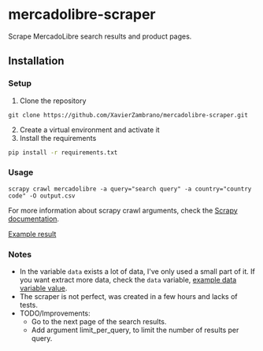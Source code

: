 # mercadolibre-scraper

Scrape MercadoLibre search results and product pages.

## Installation

### Setup
1. Clone the repository 
```
git clone https://github.com/XavierZambrano/mercadolibre-scraper.git
```
2. Create a virtual environment and activate it
3. Install the requirements
```bash
pip install -r requirements.txt
```

### Usage
```
scrapy crawl mercadolibre -a query="search query" -a country="country code" -O output.csv
```
For more information about scrapy crawl arguments, check the [Scrapy documentation](https://docs.scrapy.org/en/latest/topics/commands.html#std-command-crawl).

[Example result](assets/sombrilla.csv)


### Notes
- In the variable `data` exists a lot of data, I've only used a small part of it. If you want extract more data, check the `data` variable, [example data variable value](test/mercadolibre_MLM24566773.json).
- The scraper is not perfect, was created in a few hours and lacks of tests.
- TODO/Improvements:
  - Go to the next page of the search results.
  - Add argument limit_per_query, to limit the number of results per query.
